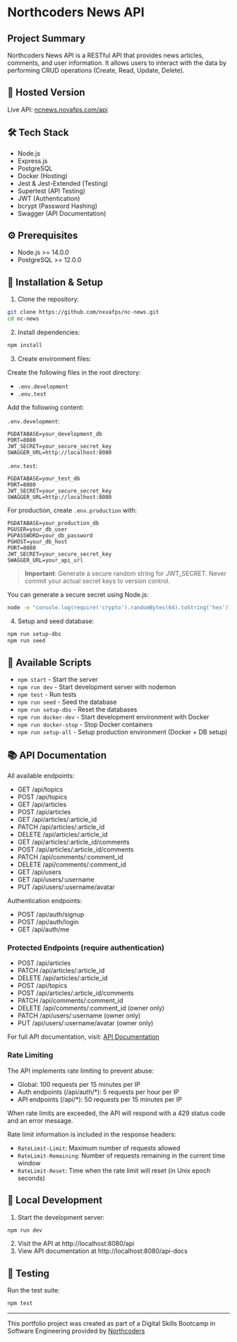 # Northcoders News API

## Project Summary

Northcoders News API is a RESTful API that provides news articles, comments, and user information. It allows users to interact with the data by performing CRUD operations (Create, Read, Update, Delete).

## 🚀 Hosted Version

Live API: [ncnews.novafps.com/api](http://ncnews.novafps.com/api)

## 🛠️ Tech Stack

- Node.js
- Express.js
- PostgreSQL
- Docker (Hosting)
- Jest & Jest-Extended (Testing)
- Supertest (API Testing)
- JWT (Authentication)
- bcrypt (Password Hashing)
- Swagger (API Documentation)

## ⚙️ Prerequisites

- Node.js >= 14.0.0
- PostgreSQL >= 12.0.0

## 🔧 Installation & Setup

1. Clone the repository:

```bash
git clone https://github.com/nxvafps/nc-news.git
cd nc-news
```

2. Install dependencies:

```bash
npm install
```

3. Create environment files:

Create the following files in the root directory:

- `.env.development`
- `.env.test`

Add the following content:

`.env.development`:

```env
PGDATABASE=your_development_db
PORT=8080
JWT_SECRET=your_secure_secret_key
SWAGGER_URL=http://localhost:8080
```

`.env.test`:

```env
PGDATABASE=your_test_db
PORT=8080
JWT_SECRET=your_secure_secret_key
SWAGGER_URL=http://localhost:8080
```

For production, create `.env.production` with:

```env
PGDATABASE=your_production_db
PGUSER=your_db_user
PGPASSWORD=your_db_password
PGHOST=your_db_host
PORT=8080
JWT_SECRET=your_secure_secret_key
SWAGGER_URL=your_api_url
```

> **Important**: Generate a secure random string for JWT_SECRET. Never commit your actual secret keys to version control.

You can generate a secure secret using Node.js:

```bash
node -e "console.log(require('crypto').randomBytes(64).toString('hex'))"
```

4. Setup and seed database:

```bash
npm run setup-dbs
npm run seed
```

## 🚦 Available Scripts

- `npm start` - Start the server
- `npm run dev` - Start development server with nodemon
- `npm test` - Run tests
- `npm run seed` - Seed the database
- `npm run setup-dbs` - Reset the databases
- `npm run docker-dev` - Start development environment with Docker
- `npm run docker-stop` - Stop Docker containers
- `npm run setup-all` - Setup production environment (Docker + DB setup)

## 📚 API Documentation

All available endpoints:

- GET /api/topics
- POST /api/topics
- GET /api/articles
- POST /api/articles
- GET /api/articles/:article_id
- PATCH /api/articles/:article_id
- DELETE /api/articles/:article_id
- GET /api/articles/:article_id/comments
- POST /api/articles/:article_id/comments
- PATCH /api/comments/:comment_id
- DELETE /api/comments/:comment_id
- GET /api/users
- GET /api/users/:username
- PUT /api/users/:username/avatar

Authentication endpoints:

- POST /api/auth/signup
- POST /api/auth/login
- GET /api/auth/me

### Protected Endpoints (require authentication)

- POST /api/articles
- PATCH /api/articles/:article_id
- DELETE /api/articles/:article_id
- POST /api/topics
- POST /api/articles/:article_id/comments
- PATCH /api/comments/:comment_id
- DELETE /api/comments/:comment_id (owner only)
- PATCH /api/users/:username (owner only)
- PUT /api/users/:username/avatar (owner only)

For full API documentation, visit: [API Documentation](http://ncnews.novafps.com/api-docs)

### Rate Limiting

The API implements rate limiting to prevent abuse:

- Global: 100 requests per 15 minutes per IP
- Auth endpoints (/api/auth/\*): 5 requests per hour per IP
- API endpoints (/api/\*): 50 requests per 15 minutes per IP

When rate limits are exceeded, the API will respond with a 429 status code and an error message.

Rate limit information is included in the response headers:

- `RateLimit-Limit`: Maximum number of requests allowed
- `RateLimit-Remaining`: Number of requests remaining in the current time window
- `RateLimit-Reset`: Time when the rate limit will reset (in Unix epoch seconds)

## 🚀 Local Development

1. Start the development server:

```bash
npm run dev
```

2. Visit the API at http://localhost:8080/api
3. View API documentation at http://localhost:8080/api-docs

## 🧪 Testing

Run the test suite:

```bash
npm test
```

---

This portfolio project was created as part of a Digital Skills Bootcamp in Software Engineering provided by [Northcoders](https://northcoders.com/)
